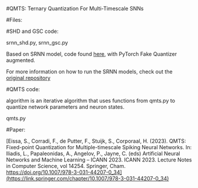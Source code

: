 #QMTS: Ternary Quantization For Multi-Timescale SNNs

#Files:

#SHD and GSC code:

srnn_shd.py, srnn_gsc.py

Based on SRNN model, code found [here](https://github.com/byin-cwi/Efficient-spiking-networks/tree/main), with PyTorch Fake Quantizer augmented.

For more information on how to run the SRNN models, check out the [original repository](https://github.com/byin-cwi/Efficient-spiking-networks/tree/main)

#QMTS code:

algorithm is an iterative algorithm that uses functions from qmts.py to quantize network parameters and neuron states.

qmts.py

#Paper:

[Eissa, S., Corradi, F., de Putter, F., Stuijk, S., Corporaal, H. (2023). QMTS: Fixed-point Quantization for Multiple-timescale Spiking Neural Networks. In: Iliadis, L., Papaleonidas, A., Angelov, P., Jayne, C. (eds) Artificial Neural Networks and Machine Learning – ICANN 2023. ICANN 2023. Lecture Notes in Computer Science, vol 14254. Springer, Cham. https://doi.org/10.1007/978-3-031-44207-0_34](https://link.springer.com/chapter/10.1007/978-3-031-44207-0_34)
